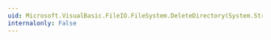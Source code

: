 ```yaml
---
uid: Microsoft.VisualBasic.FileIO.FileSystem.DeleteDirectory(System.String,Microsoft.VisualBasic.FileIO.UIOption,Microsoft.VisualBasic.FileIO.RecycleOption,Microsoft.VisualBasic.FileIO.UICancelOption)
internalonly: False
---
```

